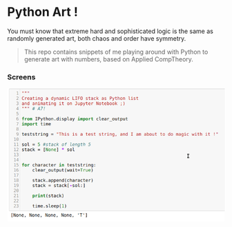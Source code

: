 # Python Art !
You must know that extreme hard and sophisticated logic is the same as randomly generated art, both chaos and order have symmetry. 

> This repo contains snippets of me playing around with Python to generate art with numbers, based on Applied CompTheory.

### Screens

![LIFO Notebook Stack](gallery/lifostack.gif)

